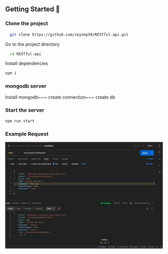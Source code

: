 
  ## Getting Started 🚀
### Clone the project  

~~~bash  
  git clone https://github.com/zeynep59/RESTful-api.git
~~~

Go to the project directory  

~~~bash  
  cd RESTful-api
~~~

Install dependencies  

~~~bash  
npm i
~~~
### mongodb server
  Install mongodb~~~
  create connection~~~
  create db  


### Start the server  

~~~bash  
npm run start
~~~  

### Example Request
![ScreenShot](./src/tests/exampleRequest.jpeg)  